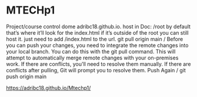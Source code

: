 # MTECHp1
Project/course control
dome adribc18.github.io.
host in Doc: /root by default
that’s where it’ll look for the index.html
if it’s outside of the root you can still host it. just need to add /index.html to the url.
git pull origin main / Before you can push your changes, you need to integrate the remote changes into your local branch. You can do this with the git pull command. This will attempt to automatically merge remote changes with your on-premises work. If there are conflicts, you'll need to resolve them manually.
If there are conflicts after pulling, Git will prompt you to resolve them.
Push Again / git push origin main

https://adribc18.github.io/Mtechp1/
